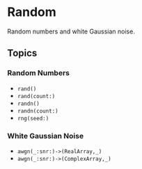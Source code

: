 # Random

Random numbers and white Gaussian noise.

## Topics

### Random Numbers

- ``rand()``
- ``rand(count:)``
- ``randn()``
- ``randn(count:)``
- ``rng(seed:)``

### White Gaussian  Noise

- ``awgn(_:snr:)->(RealArray,_)``
- ``awgn(_:snr:)->(ComplexArray,_)``
